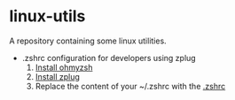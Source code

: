 # linux-utils
A repository containing some linux utilities.

* .zshrc configuration for developers using zplug
    1. [Install ohmyzsh](https://github.com/ohmyzsh/ohmyzsh)
    2. [Install zplug](https://github.com/zplug/zplug)
    3. Replace the content of your ~/.zshrc with the [.zshrc](./.zshrc)
